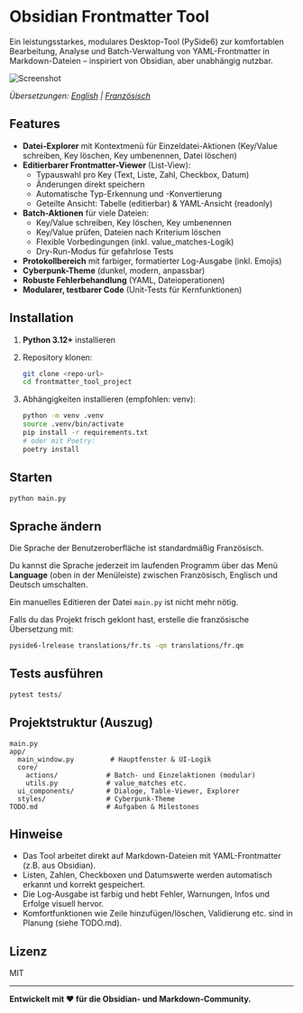 # Obsidian Frontmatter Tool

Ein leistungsstarkes, modulares Desktop-Tool (PySide6) zur komfortablen Bearbeitung, Analyse und Batch-Verwaltung von YAML-Frontmatter in Markdown-Dateien – inspiriert von Obsidian, aber unabhängig nutzbar.

![Screenshot](image.png)

*Übersetzungen: [English](README.md) | [Französisch](README_fr.md)*

## Features

- **Datei-Explorer** mit Kontextmenü für Einzeldatei-Aktionen (Key/Value schreiben, Key löschen, Key umbenennen, Datei löschen)
- **Editierbarer Frontmatter-Viewer** (List-View):
  - Typauswahl pro Key (Text, Liste, Zahl, Checkbox, Datum)
  - Änderungen direkt speichern
  - Automatische Typ-Erkennung und -Konvertierung
  - Geteilte Ansicht: Tabelle (editierbar) & YAML-Ansicht (readonly)
- **Batch-Aktionen** für viele Dateien:
  - Key/Value schreiben, Key löschen, Key umbenennen
  - Key/Value prüfen, Dateien nach Kriterium löschen
  - Flexible Vorbedingungen (inkl. value_matches-Logik)
  - Dry-Run-Modus für gefahrlose Tests
- **Protokollbereich** mit farbiger, formatierter Log-Ausgabe (inkl. Emojis)
- **Cyberpunk-Theme** (dunkel, modern, anpassbar)
- **Robuste Fehlerbehandlung** (YAML, Dateioperationen)
- **Modularer, testbarer Code** (Unit-Tests für Kernfunktionen)

## Installation

1. **Python 3.12+** installieren
2. Repository klonen:

   ```zsh
   git clone <repo-url>
   cd frontmatter_tool_project
   ```

3. Abhängigkeiten installieren (empfohlen: venv):

   ```zsh
   python -m venv .venv
   source .venv/bin/activate
   pip install -r requirements.txt
   # oder mit Poetry:
   poetry install
   ```

## Starten

```zsh
python main.py
```

## Sprache ändern

Die Sprache der Benutzeroberfläche ist standardmäßig Französisch.

Du kannst die Sprache jederzeit im laufenden Programm über das Menü **Language** (oben in der Menüleiste) zwischen Französisch, Englisch und Deutsch umschalten.

Ein manuelles Editieren der Datei `main.py` ist nicht mehr nötig.

Falls du das Projekt frisch geklont hast, erstelle die französische Übersetzung mit:

```zsh
pyside6-lrelease translations/fr.ts -qm translations/fr.qm
```

## Tests ausführen

```zsh
pytest tests/
```

## Projektstruktur (Auszug)

```text
main.py
app/
  main_window.py         # Hauptfenster & UI-Logik
  core/
    actions/            # Batch- und Einzelaktionen (modular)
    utils.py            # value_matches etc.
  ui_components/        # Dialoge, Table-Viewer, Explorer
  styles/               # Cyberpunk-Theme
TODO.md                 # Aufgaben & Milestones
```

## Hinweise

- Das Tool arbeitet direkt auf Markdown-Dateien mit YAML-Frontmatter (z.B. aus Obsidian).
- Listen, Zahlen, Checkboxen und Datumswerte werden automatisch erkannt und korrekt gespeichert.
- Die Log-Ausgabe ist farbig und hebt Fehler, Warnungen, Infos und Erfolge visuell hervor.
- Komfortfunktionen wie Zeile hinzufügen/löschen, Validierung etc. sind in Planung (siehe TODO.md).

## Lizenz

MIT

---

**Entwickelt mit ❤️ für die Obsidian- und Markdown-Community.**
